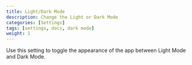 ```yaml
---
title: Light/Dark Mode
description: Change the Light or Dark Mode
categories: [Settings]
tags: [settings, docs, dark mode]
weight: 1
---
```


Use this setting to toggle the appearance of the app between Light Mode and Dark Mode.